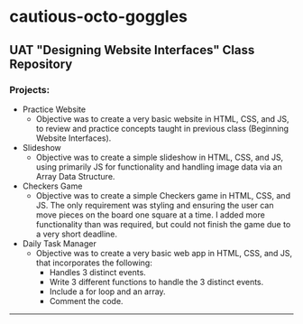 # cautious-octo-goggles

## UAT "Designing Website Interfaces" Class Repository

### Projects:

- Practice Website
  - Objective was to create a very basic website in HTML, CSS, and JS, to review and practice concepts taught in previous class (Beginning Website Interfaces).
- Slideshow
  - Objective was to create a simple slideshow in HTML, CSS, and JS, using primarily JS for functionality and handling image data via an Array Data Structure.
- Checkers Game
  - Objective was to create a simple Checkers game in HTML, CSS, and JS. The only requirement was styling and ensuring the user can move pieces on the board one square at a time. I added more functionality than was required, but could not finish the game due to a very short deadline.
- Daily Task Manager
  - Objective was to create a very basic web app in HTML, CSS, and JS, that incorporates the following:
    - Handles 3 distinct events.
    - Write 3 different functions to handle the 3 distinct events.
    - Include a for loop and an array.
    - Comment the code.

---
